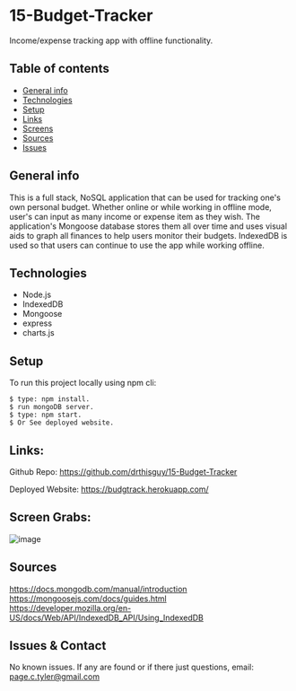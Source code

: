 # 15-Budget-Tracker
Income/expense tracking app with offline functionality.

## Table of contents
* [General info](#general-info)
* [Technologies](#technologies)
* [Setup](#setup)
* [Links](#links)
* [Screens](#screen-grabs)
* [Sources](#sources)
* [Issues](#issues)

## General info
This is a full stack, NoSQL application that can be used for tracking one's own personal budget.  Whether online or while working in offline mode, user's can input as many income or expense item as they wish.  The application's Mongoose database stores them all over time and uses visual aids to graph all finances to help users monitor their budgets.   IndexedDB is used so that users can continue to use the app while working offline. 

## Technologies
* Node.js
* IndexedDB
* Mongoose
* express
* charts.js


	
## Setup
To run this project locally using npm cli:
```
$ type: npm install.
$ run mongoDB server.
$ type: npm start.
$ Or See deployed website.  
```



## Links:

Github Repo: https://github.com/drthisguy/15-Budget-Tracker   

Deployed Website: https://budgtrack.herokuapp.com/


## Screen Grabs:
![image](https://user-images.githubusercontent.com/48693333/78464869-84132d80-76bc-11ea-9658-25525ff6b6c2.png)



## Sources
https://docs.mongodb.com/manual/introduction  
https://mongoosejs.com/docs/guides.html  
https://developer.mozilla.org/en-US/docs/Web/API/IndexedDB_API/Using_IndexedDB  

## Issues & Contact

No known issues.  If any are found or if there just questions, email:  
page.c.tyler@gmail.com 
